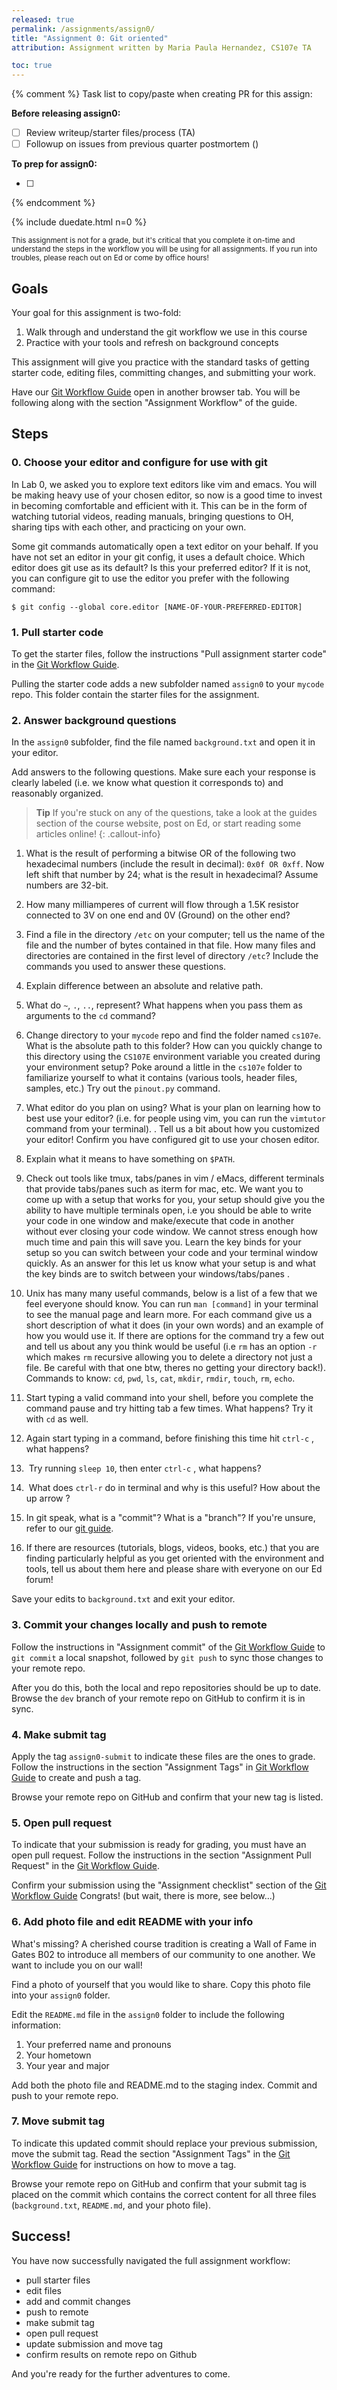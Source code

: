 ```yaml
---
released: true
permalink: /assignments/assign0/
title: "Assignment 0: Git oriented"
attribution: Assignment written by Maria Paula Hernandez, CS107e TA

toc: true
---
```


{% comment %}
Task list to copy/paste when creating PR for this assign:

**Before releasing assign0:**

- [ ] Review writeup/starter files/process (TA)
- [ ] Followup on issues from previous quarter postmortem ()

**To prep for assign0:**

- [ ]

{% endcomment %}


{% include duedate.html n=0 %}

<small>This assignment is not for a grade, but it's critical that you complete it on-time and understand the steps in the workflow you will be using for all assignments. If you run into troubles, please reach out on Ed or come by office hours!</small>

## Goals

Your goal for this assignment is two-fold:

1. Walk through and understand the git workflow we use in this course
2. Practice with your tools and refresh on background concepts

This assignment will give you practice with the standard tasks of getting starter code, editing files, 
committing changes, and submitting your work.

Have our <a href="/guides/cs107e-git#assignment-workflow" target="gwg">Git Workflow Guide</a> open in another browser tab. You will be following along with the section "Assignment Workflow" of the guide.

## Steps

### 0. Choose your editor and configure for use with git

In Lab 0, we asked you to explore text editors like vim and emacs. You
will be making heavy use of your chosen editor, so now is a good time to invest in
becoming comfortable and efficient with it.  This can be in the form of 
watching tutorial videos, reading manuals, bringing questions to OH, sharing tips with
each other, and practicing on your own.

Some git commands automatically open a text editor on your behalf. If you have not set an editor
in your git config, it uses a default choice.  Which editor does git use as its default?
Is this your preferred editor? If it is not, you can configure git to use the editor you prefer with the following command:

```console
$ git config --global core.editor [NAME-OF-YOUR-PREFERRED-EDITOR]
```

### 1. Pull starter code

To get the starter files, follow the instructions "Pull assignment starter code" in the <a href="/guides/cs107e-git#pull-assignment-starter-code" target="gwg">Git Workflow Guide</a>.

Pulling the starter code adds a new subfolder named `assign0` to  your `mycode` repo.
This folder contain the starter files for the assignment.

### 2. Answer background questions

In the `assign0` subfolder, find the file named `background.txt` and open it in your editor.

Add answers to the following questions.  Make sure each your response is clearly labeled (i.e.
we know what question it corresponds to) and reasonably organized.

> **Tip** If you're stuck on any of the questions, take a look at the guides section
> of the course website, post on Ed, or start reading some articles online!
> {: .callout-info}

1. What is the result of performing a bitwise OR of the following two
   hexadecimal numbers (include the result in decimal): `0x0f OR 0xff`. Now left
   shift that number by 24; what is the result in hexadecimal? Assume numbers are 32-bit.

2. How many milliamperes of current will flow through a 1.5K resistor connected
   to 3V on one end and 0V (Ground) on the other end?

3. Find a file in the directory `/etc` on your computer; tell us the name of the
   file and the number of bytes contained in that file. How many files and
   directories are contained in the first level of directory `/etc`? Include
   the commands you used to answer these questions.

4. Explain difference between an absolute and relative path. 

5. What do  `~`, `.`, `..`, represent? What happens when you pass them as arguments to the `cd` command?

6. Change directory to your `mycode` repo and find the folder named `cs107e`. What is
   the absolute path to this folder? How can you quickly change to this directory using the
   `CS107E` environment variable you created during your environment setup? Poke around
   a little in the `cs107e` folder to familiarize yourself to what it contains (various tools,
   header files, samples, etc.) Try out the `pinout.py` command.

7. What editor do you plan on using? What is your plan on learning
   how to best use your editor? (i.e. for people using vim, you can run the `vimtutor` command from your terminal). . Tell us a bit about how you customized your
   editor! Confirm you have configured git to use your chosen editor.

8. Explain what it means to have something on `$PATH`. 

9. Check out tools like tmux, tabs/panes in vim / eMacs, different terminals that provide tabs/panes such as iterm for mac, etc. 
   We want you to come up with a setup that works for you, your setup should give you the ability to have
   multiple terminals open, i.e you should be able to write your code in one window and make/execute that code in another without ever closing your code window.
   We cannot stress enough how much time and pain this will save you. Learn the key binds for your setup so you can switch between your code and your terminal window quickly.
   As an answer for this let us know what your setup is and what the key binds are to switch between your windows/tabs/panes .

10. Unix has many many useful commands, below is a list of a few that we feel everyone should know.
    You can run `man [command]` in your terminal to see the manual page and learn more.
    For each command give us a short description of what it does (in your own words) and an example of how you would use it.
    If there are options for the command try a few out and tell us about any you think would be useful 
    (i.e `rm` has an option `-r` which makes `rm` recursive allowing you to delete a directory not just a file.
    Be careful with that one btw, theres no getting your directory back!). 
    Commands to know: `cd`, `pwd`, `ls`, `cat`, `mkdir`, `rmdir`, `touch`, `rm`, `echo`.

11. Start typing a valid command into your shell, before you complete the command pause and try hitting tab a few times. What happens? Try it with `cd` as well.   

12. Again start typing in a command, before finishing this time hit `ctrl-c` , what happens? 

13.  Try running `sleep 10`, then enter `ctrl-c` , what happens? 

14.  What does `ctrl-r` do in terminal and why is this useful? How about the up arrow ? 

15. In git speak, what is a "commit"? What is a "branch"?
   If you're unsure, refer to our [git guide](/guides/git).

16. If there are resources (tutorials, blogs, videos, books, etc.) that you are finding particularly helpful as you get oriented with the environment and tools, tell us about them here and please share with everyone on our Ed forum!

Save your edits to `background.txt` and exit your editor.

### 3. Commit your changes locally and push to remote

Follow the instructions in "Assignment commit" of the <a href="/guides/cs107e-git#assignment-commit" target="gwg">Git Workflow Guide</a> to `git commit` a local snapshot, followed by `git push` to sync those changes to your remote repo.

After you do this, both the local and repo repositories should be up to date. Browse the `dev` branch of your remote repo on GitHub to confirm it is in sync.

<a name="submit"></a>
### 4. Make submit tag
Apply the tag `assign0-submit` to indicate these files are the ones to grade. Follow the instructions in the section "Assignment Tags"
in <a href="/guides/cs107e-git#assignment-tags" target="gwg">Git Workflow Guide</a> to create and push a tag.

Browse your remote repo on GitHub and confirm that your new tag is listed.

### 5. Open pull request

To indicate that your submission is ready for grading, you must have an open pull request.
Follow the instructions in the section "Assignment Pull Request" in the <a href="/guides/cs107e-git#assignment-pull-request" target="gwg">Git Workflow Guide</a>.

Confirm your submission using the "Assignment checklist" section of the <a href="/guides/cs107e-git#assignment-checklist" target="gwg">Git Workflow Guide</a> Congrats! (but wait, there is more, see below...)

### 6. Add photo file and edit README with your info

What's missing? A cherished course tradition is creating a Wall of Fame in Gates B02
to introduce all members of our community to one another. We
want to include you on our wall!

Find a photo of yourself that you would like to share. Copy this photo file into your `assign0` folder.

Edit the `README.md` file in the `assign0` folder to include the following information:
1. Your preferred name and pronouns 
2. Your hometown 
3. Your year and major

Add both the photo file and README.md to the staging index. Commit and push to your remote repo.

### 7. Move submit tag

To indicate this updated commit should replace your previous submission, move the submit tag.  Read the section "Assignment Tags" in the <a href="/guides/cs107e-git#assignment-tags" target="gwg">Git Workflow Guide</a> for instructions on how to move a tag.

Browse your remote repo on GitHub and confirm that your submit tag is placed on the commit which contains the correct content for all three files (`background.txt`, `README.md`, and your photo file).

## Success!
You have now successfully navigated the full assignment workflow:
- pull starter files
- edit files
- add and commit changes
- push to remote
- make submit tag
- open pull request
- update submission and move tag
- confirm results on remote repo on Github

And you're ready for the further adventures to come.
